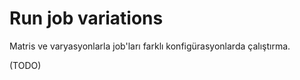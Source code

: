 # Run job variations

Matris ve varyasyonlarla job'ları farklı konfigürasyonlarda çalıştırma.

(TODO)
